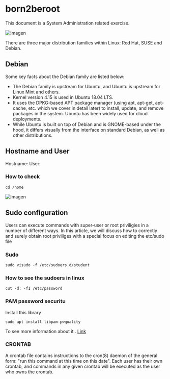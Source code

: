 # born2beroot
This document is a System Administration related exercise.

![imagen](https://upload.wikimedia.org/wikipedia/commons/7/78/Debian_logo_redeploiement.png)

There are three major distribution families within Linux: Red Hat, SUSE and Debian.

## Debian
Some key facts about the Debian family are listed below:

* The Debian family is upstream for Ubuntu, and Ubuntu is upstream for Linux Mint and others.
* Kernel version 4.15 is used in Ubuntu 18.04 LTS.
* It uses the DPKG-based APT package manager (using apt, apt-get, apt-cache, etc. which we cover in detail later) to install, update, and remove packages in the system.
Ubuntu has been widely used for cloud deployments.
* While Ubuntu is built on top of Debian and is GNOME-based under the hood, it differs visually from the interface on standard Debian, as well as other distributions.

## Hostname and User

Hostname: <user42>
User: <user>

### How to check

```
cd /home
```

![imagen](https://cdn.guru99.com/images/ls-al(2).png)

## Sudo configuration
Users can execute commands with super-user or root priviligies in a number of different ways.
In this article, we will discuss how to correctly and surely obtain root priviliges with a special focus on editing the etc/sudo file

### Sudo
```
sudo visudo -f /etc/sudoers.d/student
```

### How to see the sudoers in linux
```
cut -d: -f1 /etc/password
```

### PAM password securitu

Install this library
```
sudo apt install libpam-pwquality
```

To see more information about it . [Link](https://www.youtube.com/watch?v=uebQr2KvQzA)

### CRONTAB

A crontab file contains instructions to the cron(8) daemon of the general form: "run this command at this time on this date". Each user has their own crontab, and commands in any given crontab will be executed as the user who owns the crontab.

